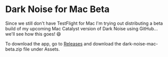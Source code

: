 # Dark Noise for Mac Beta

Since we still don't have TestFlight for Mac I'm trying out distributing a beta build of my upcoming Mac Catalyst version of Dark Noise using GitHub... we'll see how this goes! 😄

To download the app, go to [Releases](https://github.com/charliemchapman/dark-noise-mac-beta/releases) and download the dark-noise-mac-beta.zip file under Assets.
